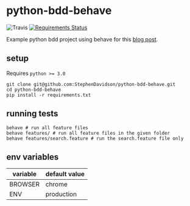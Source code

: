 # python-bdd-behave
![Travis](https://travis-ci.org/StephenDavidson/python-bdd-behave.svg?branch=master)
[![Requirements Status](https://requires.io/github/StephenDavidson/python-bdd-behave/requirements.svg?branch=master)](https://requires.io/github/StephenDavidson/python-bdd-behave/requirements/?branch=master)

Example python bdd project using behave for this [blog post](http://www.shdavidson.com/2015/09/03/python-bdd-behave/).

## setup

Requires `python >= 3.0`

```shell
git clone git@github.com:StephenDavidson/python-bdd-behave.git
cd python-bdd-behave
pip install -r requirements.txt
```

## running tests
``` shell
behave # run all feature files
behave features/ # run all feature files in the given folder
behave features/search.feature # run the search.feature file only
```

## env variables
variable  | default value
------------- | -------------
BROWSER  | chrome
ENV  | production
